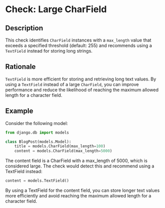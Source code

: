 <!-- checks/large_char_field.md -->

# Check: Large CharField

## Description

This check identifies `CharField` instances with a `max_length` value that exceeds a specified threshold (default: 255) and recommends using a `TextField` instead for storing long strings.

## Rationale

`TextField` is more efficient for storing and retrieving long text values. By using a `TextField` instead of a large `CharField`, you can improve performance and reduce the likelihood of reaching the maximum allowed length for a character field.

## Example

Consider the following model:

```python
from django.db import models

class BlogPost(models.Model):
    title = models.CharField(max_length=100)
    content = models.CharField(max_length=5000)
```

The content field is a CharField with a max_length of 5000, which is considered large. The check would detect this and recommend using a TextField instead:

```python
content = models.TextField()
```

By using a TextField for the content field, you can store longer text values more efficiently and avoid reaching the maximum allowed length for a character field.
